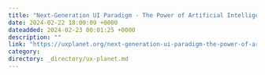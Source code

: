 ```yaml
---
title: "Next-Generation UI Paradigm - The Power of Artificial Intelligence"
date: 2024-02-22 18:00:09 +0000
dateadded: 2024-02-23 00:01:25 +0000
description: ""
link: "https://uxplanet.org/next-generation-ui-paradigm-the-power-of-artificial-intelligence-f22ac8c653f1?source=rss----819cc2aaeee0---4"
category:
directory: _directory/ux-planet.md
---
```

